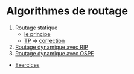 # Algorithmes de routage
1. Routage statique
   * [le principe](Routagestatique.md)
   * [TP](TP-Routage-Statique-Filius.pdf) => [correction](CORRTablesderoutage.pdf)
2. [Routage dynamique avec RIP](RIP.md)
3. [Routage dynamique avec OSPF]()

* [Exercices](EXOS_routage.pdf)
